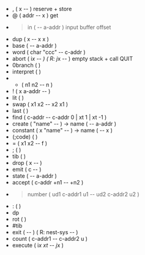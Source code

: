 
* , ( x -- ) reserve + store
* @ ( addr -- x ) get
* >in ( -- a-addr ) input buffer offset
* dup ( x -- x x )
* base ( -- a-addr )
* word ( char "<chars>ccc<char>" -- c-addr )
* abort ( i*x -- ) ( R: j*x -- ) empty stack + call QUIT
* 0branch (  )
* interpret (  )
* + ( n1 n2 -- n )
* ! ( x a-addr -- )
* lit (  )
* swap ( x1 x2 -- x2 x1 )
* last (  )
* find ( c-addr -- c-addr 0 | xt 1 | xt -1 )
* create ( "<spaces>name" -- ) -> name ( -- a-addr )
* constant ( x "<spaces>name" -- ) -> name ( -- x )
* (;code) (  )
* = ( x1 x2 -- f )
* ; (  )
* tib (  )
* drop ( x -- )
* emit ( c -- )
* state ( -- a-addr )
* accept ( c-addr +n1 -- +n2 )
* >number ( ud1 c-addr1 u1 -- ud2 c-addr2 u2 )
* : ( )
* dp 
* rot (  )
* #tib
* exit ( -- ) ( R: nest-sys -- )
* count ( c-addr1 -- c-addr2 u )
* execute ( i*x xt -- j*x )
